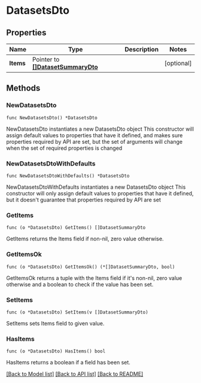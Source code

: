 # DatasetsDto

## Properties

Name | Type | Description | Notes
------------ | ------------- | ------------- | -------------
**Items** | Pointer to [**[]DatasetSummaryDto**](DatasetSummaryDto.md) |  | [optional] 

## Methods

### NewDatasetsDto

`func NewDatasetsDto() *DatasetsDto`

NewDatasetsDto instantiates a new DatasetsDto object
This constructor will assign default values to properties that have it defined,
and makes sure properties required by API are set, but the set of arguments
will change when the set of required properties is changed

### NewDatasetsDtoWithDefaults

`func NewDatasetsDtoWithDefaults() *DatasetsDto`

NewDatasetsDtoWithDefaults instantiates a new DatasetsDto object
This constructor will only assign default values to properties that have it defined,
but it doesn't guarantee that properties required by API are set

### GetItems

`func (o *DatasetsDto) GetItems() []DatasetSummaryDto`

GetItems returns the Items field if non-nil, zero value otherwise.

### GetItemsOk

`func (o *DatasetsDto) GetItemsOk() (*[]DatasetSummaryDto, bool)`

GetItemsOk returns a tuple with the Items field if it's non-nil, zero value otherwise
and a boolean to check if the value has been set.

### SetItems

`func (o *DatasetsDto) SetItems(v []DatasetSummaryDto)`

SetItems sets Items field to given value.

### HasItems

`func (o *DatasetsDto) HasItems() bool`

HasItems returns a boolean if a field has been set.


[[Back to Model list]](../README.md#documentation-for-models) [[Back to API list]](../README.md#documentation-for-api-endpoints) [[Back to README]](../README.md)


